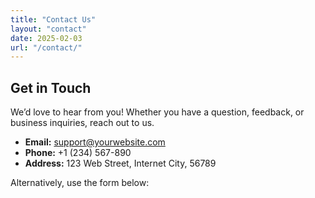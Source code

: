 ```yaml
---
title: "Contact Us"
layout: "contact"
date: 2025-02-03
url: "/contact/"
---
```

## Get in Touch
We’d love to hear from you! Whether you have a question, feedback, or business inquiries, reach out to us.

- **Email:** support@yourwebsite.com
- **Phone:** +1 (234) 567-890
- **Address:** 123 Web Street, Internet City, 56789

Alternatively, use the form below:
